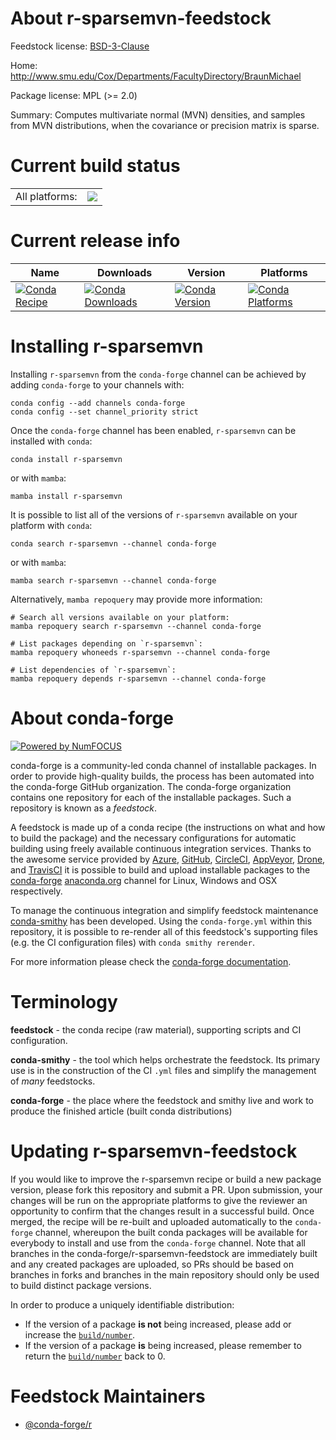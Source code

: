 About r-sparsemvn-feedstock
===========================

Feedstock license: [BSD-3-Clause](https://github.com/conda-forge/r-sparsemvn-feedstock/blob/main/LICENSE.txt)

Home: http://www.smu.edu/Cox/Departments/FacultyDirectory/BraunMichael

Package license: MPL (>= 2.0)

Summary: Computes multivariate normal (MVN) densities, and samples from MVN distributions, when the covariance or precision matrix is sparse.

Current build status
====================


<table><tr><td>All platforms:</td>
    <td>
      <a href="https://dev.azure.com/conda-forge/feedstock-builds/_build/latest?definitionId=2506&branchName=main">
        <img src="https://dev.azure.com/conda-forge/feedstock-builds/_apis/build/status/r-sparsemvn-feedstock?branchName=main">
      </a>
    </td>
  </tr>
</table>

Current release info
====================

| Name | Downloads | Version | Platforms |
| --- | --- | --- | --- |
| [![Conda Recipe](https://img.shields.io/badge/recipe-r--sparsemvn-green.svg)](https://anaconda.org/conda-forge/r-sparsemvn) | [![Conda Downloads](https://img.shields.io/conda/dn/conda-forge/r-sparsemvn.svg)](https://anaconda.org/conda-forge/r-sparsemvn) | [![Conda Version](https://img.shields.io/conda/vn/conda-forge/r-sparsemvn.svg)](https://anaconda.org/conda-forge/r-sparsemvn) | [![Conda Platforms](https://img.shields.io/conda/pn/conda-forge/r-sparsemvn.svg)](https://anaconda.org/conda-forge/r-sparsemvn) |

Installing r-sparsemvn
======================

Installing `r-sparsemvn` from the `conda-forge` channel can be achieved by adding `conda-forge` to your channels with:

```
conda config --add channels conda-forge
conda config --set channel_priority strict
```

Once the `conda-forge` channel has been enabled, `r-sparsemvn` can be installed with `conda`:

```
conda install r-sparsemvn
```

or with `mamba`:

```
mamba install r-sparsemvn
```

It is possible to list all of the versions of `r-sparsemvn` available on your platform with `conda`:

```
conda search r-sparsemvn --channel conda-forge
```

or with `mamba`:

```
mamba search r-sparsemvn --channel conda-forge
```

Alternatively, `mamba repoquery` may provide more information:

```
# Search all versions available on your platform:
mamba repoquery search r-sparsemvn --channel conda-forge

# List packages depending on `r-sparsemvn`:
mamba repoquery whoneeds r-sparsemvn --channel conda-forge

# List dependencies of `r-sparsemvn`:
mamba repoquery depends r-sparsemvn --channel conda-forge
```


About conda-forge
=================

[![Powered by
NumFOCUS](https://img.shields.io/badge/powered%20by-NumFOCUS-orange.svg?style=flat&colorA=E1523D&colorB=007D8A)](https://numfocus.org)

conda-forge is a community-led conda channel of installable packages.
In order to provide high-quality builds, the process has been automated into the
conda-forge GitHub organization. The conda-forge organization contains one repository
for each of the installable packages. Such a repository is known as a *feedstock*.

A feedstock is made up of a conda recipe (the instructions on what and how to build
the package) and the necessary configurations for automatic building using freely
available continuous integration services. Thanks to the awesome service provided by
[Azure](https://azure.microsoft.com/en-us/services/devops/), [GitHub](https://github.com/),
[CircleCI](https://circleci.com/), [AppVeyor](https://www.appveyor.com/),
[Drone](https://cloud.drone.io/welcome), and [TravisCI](https://travis-ci.com/)
it is possible to build and upload installable packages to the
[conda-forge](https://anaconda.org/conda-forge) [anaconda.org](https://anaconda.org/)
channel for Linux, Windows and OSX respectively.

To manage the continuous integration and simplify feedstock maintenance
[conda-smithy](https://github.com/conda-forge/conda-smithy) has been developed.
Using the ``conda-forge.yml`` within this repository, it is possible to re-render all of
this feedstock's supporting files (e.g. the CI configuration files) with ``conda smithy rerender``.

For more information please check the [conda-forge documentation](https://conda-forge.org/docs/).

Terminology
===========

**feedstock** - the conda recipe (raw material), supporting scripts and CI configuration.

**conda-smithy** - the tool which helps orchestrate the feedstock.
                   Its primary use is in the construction of the CI ``.yml`` files
                   and simplify the management of *many* feedstocks.

**conda-forge** - the place where the feedstock and smithy live and work to
                  produce the finished article (built conda distributions)


Updating r-sparsemvn-feedstock
==============================

If you would like to improve the r-sparsemvn recipe or build a new
package version, please fork this repository and submit a PR. Upon submission,
your changes will be run on the appropriate platforms to give the reviewer an
opportunity to confirm that the changes result in a successful build. Once
merged, the recipe will be re-built and uploaded automatically to the
`conda-forge` channel, whereupon the built conda packages will be available for
everybody to install and use from the `conda-forge` channel.
Note that all branches in the conda-forge/r-sparsemvn-feedstock are
immediately built and any created packages are uploaded, so PRs should be based
on branches in forks and branches in the main repository should only be used to
build distinct package versions.

In order to produce a uniquely identifiable distribution:
 * If the version of a package **is not** being increased, please add or increase
   the [``build/number``](https://docs.conda.io/projects/conda-build/en/latest/resources/define-metadata.html#build-number-and-string).
 * If the version of a package **is** being increased, please remember to return
   the [``build/number``](https://docs.conda.io/projects/conda-build/en/latest/resources/define-metadata.html#build-number-and-string)
   back to 0.

Feedstock Maintainers
=====================

* [@conda-forge/r](https://github.com/orgs/conda-forge/teams/r/)

